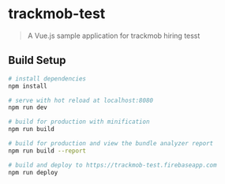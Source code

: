 # trackmob-test

> A Vue.js sample application for trackmob hiring tesst

## Build Setup

``` bash
# install dependencies
npm install

# serve with hot reload at localhost:8080
npm run dev

# build for production with minification
npm run build

# build for production and view the bundle analyzer report
npm run build --report

# build and deploy to https://trackmob-test.firebaseapp.com
npm run deploy
```
